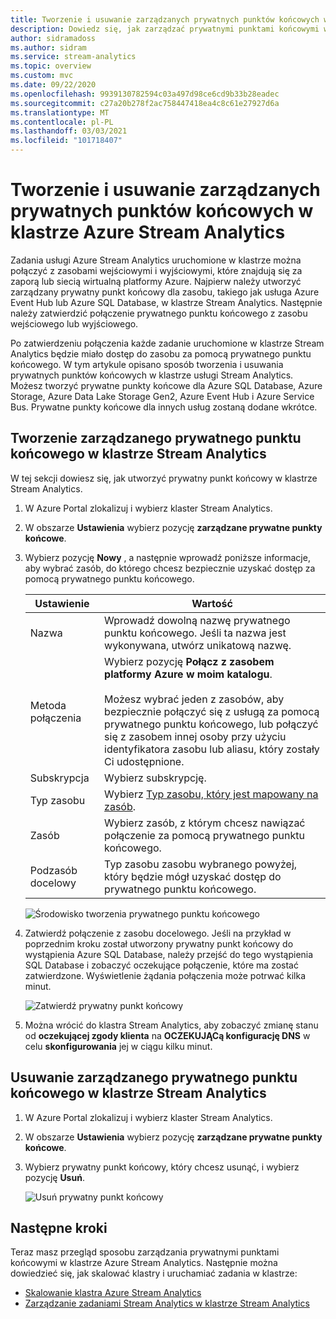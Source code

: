 ```yaml
---
title: Tworzenie i usuwanie zarządzanych prywatnych punktów końcowych w klastrze Azure Stream Analytics
description: Dowiedz się, jak zarządzać prywatnymi punktami końcowymi w klastrze Azure Stream Analytics.
author: sidramadoss
ms.author: sidram
ms.service: stream-analytics
ms.topic: overview
ms.custom: mvc
ms.date: 09/22/2020
ms.openlocfilehash: 9939130782594c03a497d98ce6cd9b33b28eadec
ms.sourcegitcommit: c27a20b278f2ac758447418ea4c8c61e27927d6a
ms.translationtype: MT
ms.contentlocale: pl-PL
ms.lasthandoff: 03/03/2021
ms.locfileid: "101718407"
---
```

# <a name="create-and-delete-managed-private-endpoints-in-an-azure-stream-analytics-cluster"></a>Tworzenie i usuwanie zarządzanych prywatnych punktów końcowych w klastrze Azure Stream Analytics

Zadania usługi Azure Stream Analytics uruchomione w klastrze można połączyć z zasobami wejściowymi i wyjściowymi, które znajdują się za zaporą lub siecią wirtualną platformy Azure. Najpierw należy utworzyć zarządzany prywatny punkt końcowy dla zasobu, takiego jak usługa Azure Event Hub lub Azure SQL Database, w klastrze Stream Analytics. Następnie należy zatwierdzić połączenie prywatnego punktu końcowego z zasobu wejściowego lub wyjściowego.

Po zatwierdzeniu połączenia każde zadanie uruchomione w klastrze Stream Analytics będzie miało dostęp do zasobu za pomocą prywatnego punktu końcowego. W tym artykule opisano sposób tworzenia i usuwania prywatnych punktów końcowych w klastrze usługi Stream Analytics. Możesz tworzyć prywatne punkty końcowe dla Azure SQL Database, Azure Storage, Azure Data Lake Storage Gen2, Azure Event Hub i Azure Service Bus. Prywatne punkty końcowe dla innych usług zostaną dodane wkrótce. 

## <a name="create-managed-private-endpoint-in-stream-analytics-cluster"></a>Tworzenie zarządzanego prywatnego punktu końcowego w klastrze Stream Analytics

W tej sekcji dowiesz się, jak utworzyć prywatny punkt końcowy w klastrze Stream Analytics.

1. W Azure Portal zlokalizuj i wybierz klaster Stream Analytics.

1. W obszarze **Ustawienia** wybierz pozycję **zarządzane prywatne punkty końcowe**.

1. Wybierz pozycję **Nowy** , a następnie wprowadź poniższe informacje, aby wybrać zasób, do którego chcesz bezpiecznie uzyskać dostęp za pomocą prywatnego punktu końcowego.

   |Ustawienie|Wartość|
   |---|---|
   |Nazwa|Wprowadź dowolną nazwę prywatnego punktu końcowego. Jeśli ta nazwa jest wykonywana, utwórz unikatową nazwę.|
   |Metoda połączenia|Wybierz pozycję **Połącz z zasobem platformy Azure w moim katalogu**.<br><br>Możesz wybrać jeden z zasobów, aby bezpiecznie połączyć się z usługą za pomocą prywatnego punktu końcowego, lub połączyć się z zasobem innej osoby przy użyciu identyfikatora zasobu lub aliasu, który zostały Ci udostępnione.|
   |Subskrypcja|Wybierz subskrypcję.|
   |Typ zasobu|Wybierz [Typ zasobu, który jest mapowany na zasób](../private-link/private-endpoint-overview.md#private-link-resource).|
   |Zasób|Wybierz zasób, z którym chcesz nawiązać połączenie za pomocą prywatnego punktu końcowego.|
   |Podzasób docelowy|Typ zasobu zasobu wybranego powyżej, który będzie mógł uzyskać dostęp do prywatnego punktu końcowego.|

   ![Środowisko tworzenia prywatnego punktu końcowego](./media/private-endpoints/create-private-endpoint.png)

1. Zatwierdź połączenie z zasobu docelowego. Jeśli na przykład w poprzednim kroku został utworzony prywatny punkt końcowy do wystąpienia Azure SQL Database, należy przejść do tego wystąpienia SQL Database i zobaczyć oczekujące połączenie, które ma zostać zatwierdzone. Wyświetlenie żądania połączenia może potrwać kilka minut.

    ![Zatwierdź prywatny punkt końcowy](./media/private-endpoints/approve-private-endpoint.png)

1. Można wrócić do klastra Stream Analytics, aby zobaczyć zmianę stanu od **oczekującej zgody klienta** na **OCZEKUJĄCą konfigurację DNS** w celu **skonfigurowania** jej w ciągu kilku minut.

## <a name="delete-a-managed-private-endpoint-in-a-stream-analytics-cluster"></a>Usuwanie zarządzanego prywatnego punktu końcowego w klastrze Stream Analytics

1. W Azure Portal zlokalizuj i wybierz klaster Stream Analytics.

1. W obszarze **Ustawienia** wybierz pozycję **zarządzane prywatne punkty końcowe**.

1. Wybierz prywatny punkt końcowy, który chcesz usunąć, i wybierz pozycję **Usuń**.

   ![Usuń prywatny punkt końcowy](./media/private-endpoints/delete-private-endpoint.png)

## <a name="next-steps"></a>Następne kroki

Teraz masz przegląd sposobu zarządzania prywatnymi punktami końcowymi w klastrze Azure Stream Analytics. Następnie można dowiedzieć się, jak skalować klastry i uruchamiać zadania w klastrze:

* [Skalowanie klastra Azure Stream Analytics](scale-cluster.md)
* [Zarządzanie zadaniami Stream Analytics w klastrze Stream Analytics](manage-jobs-cluster.md)
